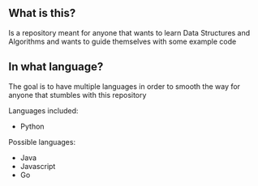 ## What is this?
Is a repository meant for anyone that wants to learn Data Structures and Algorithms and wants to guide themselves with some example code

## In what language?
The goal is to have multiple languages in order to smooth the way for anyone that stumbles with this repository

Languages included:
- Python

Possible languages:
- Java
- Javascript
- Go
